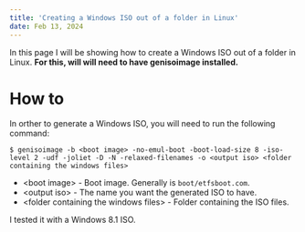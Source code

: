 ```yaml
---
title: 'Creating a Windows ISO out of a folder in Linux'
date: Feb 13, 2024
---
```


In this page I will be showing how to create a Windows ISO out of a folder in Linux. **For this, will will need to have genisoimage installed.**

# How to
In orther to generate a Windows ISO, you will need to run the following command:

```console
$ genisoimage -b <boot image> -no-emul-boot -boot-load-size 8 -iso-level 2 -udf -joliet -D -N -relaxed-filenames -o <output iso> <folder containing the windows files>
```

- &lt;boot image&gt; - Boot image. Generally is `boot/etfsboot.com`.
- &lt;output iso&gt; - The name you want the generated ISO to have.
- &lt;folder containing the windows files&gt; - Folder containing the ISO files.

I tested it with a Windows 8.1 ISO.
